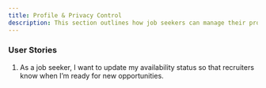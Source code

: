 ```yaml
---
title: Profile & Privacy Control
description: This section outlines how job seekers can manage their profiles and control their privacy settings, including updating availability status for recruiters.
---
```


### User Stories

1. As a job seeker, I want to update my availability status so that recruiters know when I’m ready for new opportunities.
